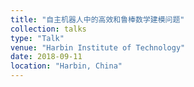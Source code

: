 ```yaml
---
title: "自主机器人中的高效和鲁棒数学建模问题"
collection: talks
type: "Talk"
venue: "Harbin Institute of Technology"
date: 2018-09-11
location: "Harbin, China"
---
```


